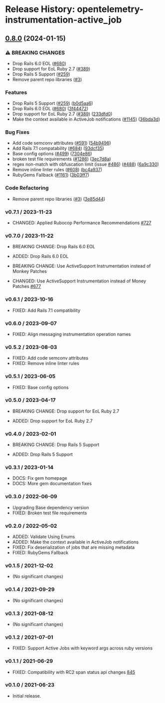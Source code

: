 # Release History: opentelemetry-instrumentation-active_job

## [0.8.0](https://github.com/comandeo/opentelemetry-ruby-contrib/compare/opentelemetry-instrumentation-active_job-v0.7.1...opentelemetry-instrumentation-active_job/v0.8.0) (2024-01-15)


### ⚠ BREAKING CHANGES

* Drop Rails 6.0 EOL ([#680](https://github.com/comandeo/opentelemetry-ruby-contrib/issues/680))
* Drop support for EoL Ruby 2.7 ([#389](https://github.com/comandeo/opentelemetry-ruby-contrib/issues/389))
* Drop Rails 5 Support ([#259](https://github.com/comandeo/opentelemetry-ruby-contrib/issues/259))
* Remove parent repo libraries ([#3](https://github.com/comandeo/opentelemetry-ruby-contrib/issues/3))

### Features

* Drop Rails 5 Support ([#259](https://github.com/comandeo/opentelemetry-ruby-contrib/issues/259)) ([b0d5aa6](https://github.com/comandeo/opentelemetry-ruby-contrib/commit/b0d5aa68dd660546d28f8f89ef9004ec776c7bf6))
* Drop Rails 6.0 EOL ([#680](https://github.com/comandeo/opentelemetry-ruby-contrib/issues/680)) ([3f44472](https://github.com/comandeo/opentelemetry-ruby-contrib/commit/3f44472230964017d1831a47ea0661dc92d55909))
* Drop support for EoL Ruby 2.7 ([#389](https://github.com/comandeo/opentelemetry-ruby-contrib/issues/389)) ([233dfd0](https://github.com/comandeo/opentelemetry-ruby-contrib/commit/233dfd0dae81346e9687090f9d8dfb85215e0ba7))
* Make the context available in ActiveJob notifications ([#1145](https://github.com/comandeo/opentelemetry-ruby-contrib/issues/1145)) ([36bda3d](https://github.com/comandeo/opentelemetry-ruby-contrib/commit/36bda3dbc516ccfac2842a942d3fe217be3ac986))


### Bug Fixes

* Add code semconv attributes ([#591](https://github.com/comandeo/opentelemetry-ruby-contrib/issues/591)) ([54b9496](https://github.com/comandeo/opentelemetry-ruby-contrib/commit/54b9496fb58057d426ae2a5588bb227bf8d6de57))
* Add Rails 7.1 compatability ([#684](https://github.com/comandeo/opentelemetry-ruby-contrib/issues/684)) ([93dcf35](https://github.com/comandeo/opentelemetry-ruby-contrib/commit/93dcf359a8a66d17fed545f7a642f1d3a83d4ef4))
* Base config options ([#499](https://github.com/comandeo/opentelemetry-ruby-contrib/issues/499)) ([7304e86](https://github.com/comandeo/opentelemetry-ruby-contrib/commit/7304e86e9a3beba5c20f790b256bbb54469411ca))
* broken test file requirements ([#1286](https://github.com/comandeo/opentelemetry-ruby-contrib/issues/1286)) ([3ec7d8a](https://github.com/comandeo/opentelemetry-ruby-contrib/commit/3ec7d8a456dbd3c9bbad7b397a3da8b8a311d8e3))
* regex non-match with obfuscation limit (issue [#486](https://github.com/comandeo/opentelemetry-ruby-contrib/issues/486)) ([#488](https://github.com/comandeo/opentelemetry-ruby-contrib/issues/488)) ([6a9c330](https://github.com/comandeo/opentelemetry-ruby-contrib/commit/6a9c33088c6c9f39b2bc30247a3ed825553c07d4))
* Remove inline linter rules ([#608](https://github.com/comandeo/opentelemetry-ruby-contrib/issues/608)) ([bc4a937](https://github.com/comandeo/opentelemetry-ruby-contrib/commit/bc4a937ed2a0d1898f0f19ae45a2b3a0ef9a067c))
* RubyGems Fallback ([#1161](https://github.com/comandeo/opentelemetry-ruby-contrib/issues/1161)) ([3b03ff7](https://github.com/comandeo/opentelemetry-ruby-contrib/commit/3b03ff7ea66b69c85ba205a369b85c2c33b712fe))


### Code Refactoring

* Remove parent repo libraries ([#3](https://github.com/comandeo/opentelemetry-ruby-contrib/issues/3)) ([3e85d44](https://github.com/comandeo/opentelemetry-ruby-contrib/commit/3e85d4436d338f326816c639cd2087751c63feb1))

### v0.7.1 / 2023-11-23

* CHANGED: Applied Rubocop Performance Recommendations [#727](https://github.com/open-telemetry/opentelemetry-ruby-contrib/pull/727)

### v0.7.0 / 2023-11-22

* BREAKING CHANGE: Drop Rails 6.0 EOL

* ADDED: Drop Rails 6.0 EOL

* BREAKING CHANGE: Use ActiveSupport Instrumentation instead of Monkey Patches

* CHANGED: Use ActiveSupport Instrumentation instead of Money Patches [#677](https://github.com/open-telemetry/opentelemetry-ruby-contrib/pull/677)

### v0.6.1 / 2023-10-16

* FIXED: Add Rails 7.1 compatibility

### v0.6.0 / 2023-09-07

* FIXED: Align messaging instrumentation operation names

### v0.5.2 / 2023-08-03

* FIXED: Add code semconv attributes
* FIXED: Remove inline linter rules

### v0.5.1 / 2023-06-05

* FIXED: Base config options

### v0.5.0 / 2023-04-17

* BREAKING CHANGE: Drop support for EoL Ruby 2.7 

* ADDED: Drop support for EoL Ruby 2.7 

### v0.4.0 / 2023-02-01

* BREAKING CHANGE: Drop Rails 5 Support 

* ADDED: Drop Rails 5 Support 

### v0.3.1 / 2023-01-14

* DOCS: Fix gem homepage 
* DOCS: More gem documentation fixes 

### v0.3.0 / 2022-06-09

* Upgrading Base dependency version
* FIXED: Broken test file requirements 

### v0.2.0 / 2022-05-02

* ADDED: Validate Using Enums 
* ADDED: Make the context available in ActiveJob notifications 
* FIXED: Fix deserialization of jobs that are missing metadata 
* FIXED: RubyGems Fallback 

### v0.1.5 / 2021-12-02

* (No significant changes)

### v0.1.4 / 2021-09-29

* (No significant changes)

### v0.1.3 / 2021-08-12

* (No significant changes)

### v0.1.2 / 2021-07-01

* FIXED: Support Active Jobs with keyword args across ruby versions  

### v0.1.1 / 2021-06-29

* FIXED: Compatibility with RC2 span status api changes [845](https://github.com/open-telemetry/opentelemetry-ruby/pull/845)

### v0.1.0 / 2021-06-23

* Initial release.
